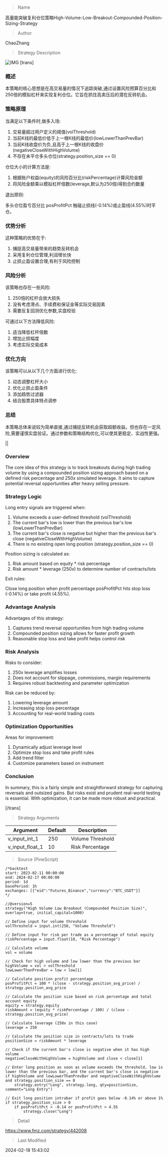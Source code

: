 
> Name

高量能突破复利仓位策略High-Volume-Low-Breakout-Compounded-Position-Sizing-Strategy

> Author

ChaoZhang

> Strategy Description

![IMG](https://www.fmz.com/upload/asset/1afe95bfefdeda3639e.png)
[trans]
### 概述

本策略的核心思想是在高交易量的情况下追踪突破,通过设置风险预算百分比和250倍的模拟杠杆来实现复利仓位。它旨在抓住高卖压后的潜在反转机会。

### 策略原理

当满足以下条件时,做多入场:

1. 交易量超过用户定义的阈值(volThreshold)
2. 当前K线的最低价低于上一根K线的最低价(lowLowerThanPrevBar)  
3. 当前K线收盘价为负,且高于上一根K线的收盘价(negativeCloseWithHighVolume)
4. 不存在未平仓多头仓位(strategy.position_size == 0)

仓位大小的计算方法是:

1. 根据账户权益(equity)的风险百分比(riskPercentage)计算风险金额
2. 将风险金额乘以模拟杠杆倍数(leverage,默认为250倍)得到合约数量

退出原则:

多头仓位盈亏百分比 posProfitPct 触碰止损线(-0.14%)或止盈线(4.55%)时平仓。

### 优势分析

这种策略的优势在于:

1. 捕捉高交易量带来的趋势反转机会
2. 采用复利仓位管理,利润增长快
3. 止损止盈设置合理,有利于风险控制

### 风险分析

该策略也存在一些风险:

1. 250倍的杠杆会放大损失
2. 没有考虑滑点、手续费和保证金等实际交易因素
3. 需要反复回测优化参数,实盘校验

可通过以下方法降低风险:

1. 适当降低杠杆倍数
2. 增加止损幅度
3. 考虑实际交易成本

### 优化方向  

该策略可以从以下几个方面进行优化:

1. 动态调整杠杆大小
2. 优化止损止盈条件
3. 添加趋势过滤器
4. 结合股票具体特点调参

### 总结

本策略总体来说较为简单直接,通过捕捉反转机会获取超额收益。但也存在一定风险,需要谨慎实盘验证。通过参数和策略结构优化,可以使其更稳定、实战性更强。

||

### Overview

The core idea of this strategy is to track breakouts during high trading volume by using a compounded position sizing approach based on a defined risk percentage and 250x simulated leverage. It aims to capture potential reversal opportunities after heavy selling pressure.

### Strategy Logic

Long entry signals are triggered when:

1. Volume exceeds a user-defined threshold (volThreshold) 
2. The current bar's low is lower than the previous bar's low (lowLowerThanPrevBar)
3. The current bar's close is negative but higher than the previous bar's close (negativeCloseWithHighVolume)  
4. There is no existing open long position (strategy.position_size == 0)

Position sizing is calculated as:  

1. Risk amount based on equity * risk percentage 
2. Risk amount * leverage (250x) to determine number of contracts/lots

Exit rules:

Close long position when profit percentage posProfitPct hits stop loss (-0.14%) or take profit (4.55%).

### Advantage Analysis  

Advantages of this strategy:

1. Captures trend reversal opportunities from high trading volume  
2. Compounded position sizing allows for faster profit growth
3. Reasonable stop loss and take profit helps control risk

### Risk Analysis

Risks to consider:

1. 250x leverage amplifies losses
2. Does not account for slippage, commissions, margin requirements
3. Requires robust backtesting and parameter optimization 

Risk can be reduced by:

1. Lowering leverage amount  
2. Increasing stop loss percentage
3. Accounting for real-world trading costs

### Optimization Opportunities

Areas for improvement:

1. Dynamically adjust leverage level
2. Optimize stop loss and take profit rules  
3. Add trend filter 
4. Customize parameters based on instrument  

### Conclusion

In summary, this is a fairly simple and straightforward strategy for capturing reversals and outsized gains. But risks exist and prudent real-world testing is essential. With optimization, it can be made more robust and practical.

[/trans]

> Strategy Arguments



|Argument|Default|Description|
|----|----|----|
|v_input_int_1|250|Volume Threshold|
|v_input_float_1|10|Risk Percentage|


> Source (PineScript)

``` pinescript
/*backtest
start: 2023-02-11 00:00:00
end: 2024-02-17 00:00:00
period: 1d
basePeriod: 1h
exchanges: [{"eid":"Futures_Binance","currency":"BTC_USDT"}]
*/

//@version=5
strategy("High Volume Low Breakout (Compounded Position Size)", overlay=true, initial_capital=1000)

// Define input for volume threshold
volThreshold = input.int(250, "Volume Threshold")

// Define input for risk per trade as a percentage of total equity
riskPercentage = input.float(10, "Risk Percentage")

// Calculate volume
vol = volume

// Check for high volume and low lower than the previous bar
highVolume = vol > volThreshold
lowLowerThanPrevBar = low < low[1]

// Calculate position profit percentage
posProfitPct = 100 * (close - strategy.position_avg_price) / strategy.position_avg_price

// Calculate the position size based on risk percentage and total account equity
equity = strategy.equity
riskAmount = (equity * riskPercentage / 100) / (close - strategy.position_avg_price)

// Calculate leverage (250x in this case)
leverage = 250

// Calculate the position size in contracts/lots to trade
positionSize = riskAmount * leverage

// Check if the current bar's close is negative when it has high volume
negativeCloseWithHighVolume = highVolume and close < close[1]

// Enter long position as soon as volume exceeds the threshold, low is lower than the previous bar, and the current bar's close is negative
if highVolume and lowLowerThanPrevBar and negativeCloseWithHighVolume and strategy.position_size == 0
    strategy.entry("Long", strategy.long, qty=positionSize, comment="Long Entry")

// Exit long position intrabar if profit goes below -0.14% or above 1%
if strategy.position_size > 0
    if posProfitPct < -0.14 or posProfitPct > 4.55
        strategy.close("Long")

```

> Detail

https://www.fmz.com/strategy/442008

> Last Modified

2024-02-18 15:43:02
